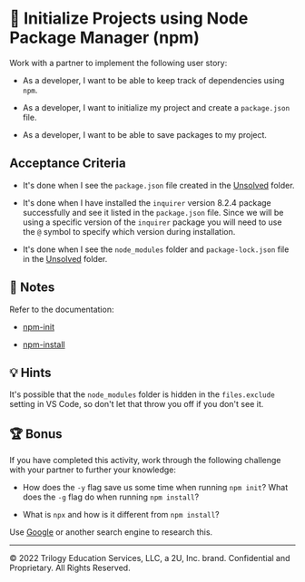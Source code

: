 # 📖 Initialize Projects using Node Package Manager (npm)

Work with a partner to implement the following user story:

- As a developer, I want to be able to keep track of dependencies using `npm`.

- As a developer, I want to initialize my project and create a `package.json` file.

- As a developer, I want to be able to save packages to my project.

## Acceptance Criteria

- It's done when I see the `package.json` file created in the [Unsolved](./Unsolved/) folder.

- It's done when I have installed the `inquirer` version 8.2.4 package successfully and see it listed in the `package.json` file. Since we will be using a specific version of the `inquirer` package you will need to use the `@` symbol to specify which version during installation.

- It's done when I see the `node_modules` folder and `package-lock.json` file in the [Unsolved](./Unsolved/) folder.

## 📝 Notes

Refer to the documentation:

- [npm-init](https://docs.npmjs.com/cli/v6/commands/npm-init)

- [npm-install](https://docs.npmjs.com/cli/v6/commands/npm-install)

## 💡 Hints

It's possible that the `node_modules` folder is hidden in the `files.exclude` setting in VS Code, so don't let that throw you off if you don't see it.

## 🏆 Bonus

If you have completed this activity, work through the following challenge with your partner to further your knowledge:

- How does the `-y` flag save us some time when running `npm init`? What does the `-g` flag do when running `npm install`?

- What is `npx` and how is it different from `npm install`?

Use [Google](https://www.google.com) or another search engine to research this.

---

© 2022 Trilogy Education Services, LLC, a 2U, Inc. brand. Confidential and Proprietary. All Rights Reserved.
